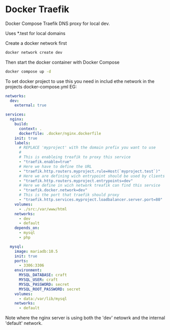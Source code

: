 # Docker Traefik
Docker Compose Traefik DNS proxy for local dev. 

Uses *.test for local domains 

Create a docker network first 
```bash
docker network create dev
```

Then start the docker container with Docker Compose
```bash
docker compose up -d
```

To set docker project to use this you need in includ ethe network in the projects docker-compose.yml 
EG:
```YAML
networks:
  dev:
    external: true

services:
  nginx:
    build:
      context: .
      dockerfile: .docker/nginx.dockerfile
    init: true
    labels:
      # REPLACE 'myproject' with the domain prefix you want to use
      #
      # This is enableing treafik to proxy this service
      - "traefik.enable=true"
      # Here we have to define the URL
      - "traefik.http.routers.myproject.rule=Host(`myproject.test`)"
      # Here we are defining wich entrypoint should be used by clients to access this service
      - "traefik.http.routers.myproject.entrypoints=dev"
      # Here we define in wich network treafik can find this service
      - "traefik.docker.network=dev"
      # This is the port that traefik should proxy
      - "traefik.http.services.myproject.loadbalancer.server.port=80"
    volumes:
      - ./src:/var/www/html
    networks:
      - dev
      - default
    depends_on:
      - mysql
      - php

  mysql:
    image: mariadb:10.5
    init: true
    ports:
      - 3306:3306
    environment:
      MYSQL_DATABASE: craft
      MYSQL_USER: craft
      MYSQL_PASSWORD: secret
      MYSQL_ROOT_PASSWORD: secret
    volumes:
      - data:/var/lib/mysql
    networks:
      - default


```

Note where the nginx server is using both the 'dev' netowrk and the internal 'default' network.
